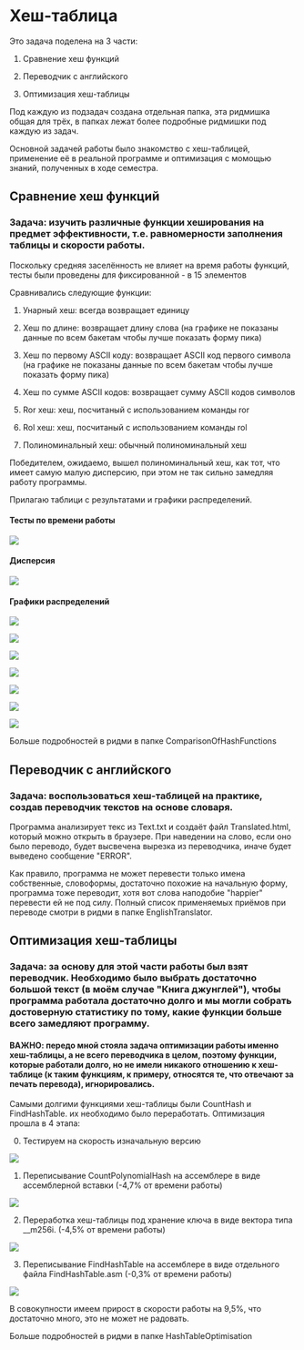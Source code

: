 # Хеш-таблица

Это задача поделена на 3 части:

1) Сравнение хеш функций

2) Переводчик с английского

3) Оптимизация хеш-таблицы

Под каждую из подзадач создана отдельная папка, эта ридмишка общая для трёх, в папках лежат более подробные ридмишки под каждую из задач. 

Основной задачей работы было знакомство с хеш-таблицей, применение её в реальной программе и оптимизация с момощью знаний, полученных в ходе семестра.

## Сравнение хеш функций

### Задача: изучить различные функции хеширования на предмет эффективности, т.е. равномерности заполнения таблицы и скорости работы.

Поскольку средняя заселённость не влияет на время работы функций, тесты были проведены для фиксированной - в 15 элементов

Сравнивались следующие функции:

1) Унарный хеш: всегда возвращает единицу

2) Хеш по длине: возвращает длину слова (на графике не показаны данные по всем бакетам чтобы лучше показать форму пика)

3) Хеш по первому ASCII коду: возвращает ASCII код первого символа (на графике не показаны данные по всем бакетам чтобы лучше показать форму пика)

4) Хеш по сумме ASCII кодов: возвращает сумму ASCII кодов символов

5) Ror хеш: хеш, посчитаный с использованием команды ror

6) Rol хеш: хеш, посчитаный с использованием команды rol

7) Полиноминальный хеш: обычный полиноминальный хеш

Победителем, ожидаемо, вышел полиноминальный хеш, как тот, что имеет самую малую дисперсию, при этом не так сильно замедляя работу программы.

Прилагаю таблици с результатами и графики распределений.

#### Тесты по времени работы

![](ComparisonOfHashFunctions/Results/Runtime.png)

#### Дисперсия

![](ComparisonOfHashFunctions/Results/Dispersion.png)

#### Графики распределений

![](ComparisonOfHashFunctions/Graphics/CountUnaryHash.png)

![](ComparisonOfHashFunctions/Graphics/CountFirstAsciiHash.png)

![](ComparisonOfHashFunctions/Graphics/CountLengthHash.png)

![](ComparisonOfHashFunctions/Graphics/CountSumAsciiHash.png)

![](ComparisonOfHashFunctions/Graphics/CountRorHash.png)

![](ComparisonOfHashFunctions/Graphics/CountRolHash.png)

![](ComparisonOfHashFunctions/Graphics/CountPolynomialHash.png)

Больше подробностей в ридми в папке ComparisonOfHashFunctions

## Переводчик с английского

### Задача: воспользоваться хеш-таблицей на практике, создав переводчик текстов на основе словаря. 

Программа анализирует текс из Text.txt и создаёт файл Translated.html, который можно открыть в браузере. При наведении на слово, если оно было переводо, будет высвечена вырезка из переводчика, иначе будет выведено сообщение "ERROR". 

Как правило, программа не может перевести только имена собственные, словоформы, достаточно похожие на начальную форму, программа тоже переводит, хотя вот слова наподобие "happier" перевести ей не под силу. Полный список применяемых приёмов при переводе смотри в ридми в папке EnglishTranslator.

## Оптимизация хеш-таблицы

### Задача: за основу для этой части работы был взят переводчик. Необходимо было выбрать достаточно большой текст (в моём случае "Книга джунглей"), чтобы программа работала достаточно долго и мы могли собрать достоверную статистику по тому, какие функции больше всего замедляют программу. 

#### ВАЖНО: передо мной стояла задача оптимизации работы именно хеш-таблицы, а не всего переводчика в целом, поэтому функции, которые работали долго, но не имели никакого отношению к хеш-таблице (к таким функциям, к примеру, относятся те, что отвечают за печать перевода), игнорировались.

Самыми долгими функциями хеш-таблицы были CountHash и FindHashTable. их необходимо было переработать. Оптимизация прошла в 4 этапа:

0) Тестируем на скорость изначальную версию

![](HashTableOptimisation/EnglishTranslator/Screenshots/BeforeOptimisation.jpg)

1) Переписывание CountPolynomialHash на ассемблере в виде ассемблерной вставки (-4,7% от времени работы)

![](HashTableOptimisation/EnglishTranslator/Screenshots/CountPolynomialHashOptimised.jpg)

2) Переработка хеш-таблицы под хранение ключа в виде вектора типа __m256i. (-4,5% от времени работы)

![](HashTableOptimisation/EnglishTranslator/Screenshots/VectorInstructionOptimisation.jpg)

3) Переписывание FindHashTable на ассемблере в виде отдельного файла FindHashTable.asm (-0,3% от времени работы)

![](HashTableOptimisation/EnglishTranslator/Screenshots/FindHashTableOptimised.jpg)

В совокупности имеем прирост в скорости работы на 9,5%, что достаточно много, это не может не радовать.

Больше подробностей в ридми в папке HashTableOptimisation
